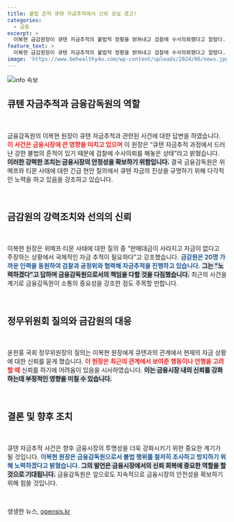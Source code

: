 ```yaml
---
title: 불법 흔적 큐텐 자금추적에서 신뢰 상실 경고!
categories:
  - 금융
excerpt: >
  이복현 금감원장이 큐텐 자금추적의 불법적 정황을 밝혀내고 검찰에 수사의뢰했다고 알렸다. 그는 강력한 조치를 요청하며, 큐텐 대표의 자금 부재 주장에 의문을 던졌다. 금융계의 긴장된 상황이 전개되고 있다!
feature_text: >
  이복현 금감원장이 큐텐 자금추적의 불법적 정황을 밝혀내고 검찰에 수사의뢰했다고 알렸다. 그는 강력한 조치를 요청하며, 큐텐 대표의 자금 부재 주장에 의문을 던졌다. 금융계의 긴장된 상황이 전개되고 있다!
image: 'https://www.behealthy4u.com/wp-content/uploads/2024/06/news.jpg'
---
```


<p><img src="https://www.behealthy4u.com/wp-content/uploads/2024/06/news.jpg" alt="info 속보" /></p>

<h2 data-ke-size="size26">큐텐 자금추적과 금융감독원의 역할</h2>

<p data-ke-size="size16">&nbsp;</p>

<p>금융감독원의 이복현 원장이 큐텐 자금추적과 관련된 사건에 대한 답변을 하였습니다. <b><span style="color: #ee2323;">이 사건은 금융시장에 큰 영향을 미치고 있으며</span></b> 이 원장은 “큐텐 자금추적 과정에서 드러난 강한 불법의 흔적이 있기 때문에 검찰에 수사의뢰를 해놓은 상태”라고 밝혔습니다. <b><span style="background-color: #21538527;">이러한 강력한 조치는 금융시장의 안정성을 확보하기 위함입니다.</span></b> 결국 금융감독원은 위메프와 티몬 사태에 대한 긴급 현안 질의에서 큐텐 자금의 진상을 규명하기 위해 다각적인 노력을 하고 있음을 강조하고 있습니다.</p>

<p data-ke-size="size16">&nbsp;</p>

<h2 data-ke-size="size26">금감원의 강력조치와 선의의 신뢰</h2>

<p data-ke-size="size16">&nbsp;</p>

<p>이복현 원장은 위메프·티몬 사태에 대한 질의 중 “판매대금이 사라지고 자금이 없다고 주장하는 상황에서 국제적인 자금 추적이 필요하다”고 강조했습니다. <b><span style="color: #1a5490;">금감원은 20명 가까운 인력을 동원하여 검찰과 공정위와 협력해 자금추적을 진행하고 있습니다.</span></b> <b><span style="background-color: #21538527;">그는 "노력하겠다"고 답하며 금융감독원으로서의 책임을 다할 것을 다짐했습니다.</span></b> 최근의 사건을 계기로 금융감독원이 소통의 중요성을 강조한 점도 주목할 만합니다.</p>

<p data-ke-size="size16">&nbsp;</p>

<h2 data-ke-size="size26">정무위원회 질의와 금감원의 대응</h2>

<p data-ke-size="size16">&nbsp;</p>

<p>윤한홍 국회 정무위원장의 질의는 이복현 원장에게 큐텐과의 관계에서 현재의 자금 상황에 대한 신뢰를 묻게 했습니다. <b><span style="color: #ee2323;">이 원장은 최근의 관계에서 보여준 행동이나 언행을 고려할 때</span></b> 신뢰를 하기에 어려움이 있음을 시사하였습니다. <b><span style="background-color: #21538527;">이는 금융시장 내의 신뢰를 강화하는데 부정적인 영향을 미칠 수 있습니다.</span></b> </p>

<p data-ke-size="size16">&nbsp;</p>

<h2 data-ke-size="size26">결론 및 향후 조치</h2>

<p data-ke-size="size16">&nbsp;</p>

<p>큐텐 자금추적 사건은 향후 금융시장의 투명성을 더욱 강화시키기 위한 중요한 계기가 될 것입니다. <b><span style="color: #1a5490;">이복현 원장은 금융감독원으로서 불법 행위를 철저히 조사하고 방지하기 위해 노력하겠다고 밝혔습니다.</span></b> <b><span style="background-color: #21538527;">그의 발언은 금융시장에서의 신뢰 회복에 중요한 역할을 할 것으로 기대됩니다.</span></b> 금융감독원은 앞으로도 지속적으로 금융시장의 안전성을 확보하기 위해 힘쓸 것입니다.</p>

<p data-ke-size="size16">&nbsp;</p>
생생한 뉴스, <a href="https://opensis.kr" rel="dofollow">opensis.kr</a>


